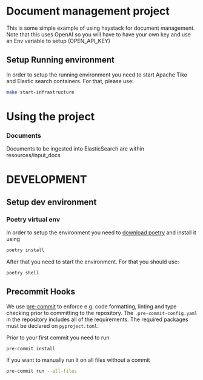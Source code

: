 # Document management project

This is some simple example of using haystack for document management. Note that this uses OpenAI so you will have to have your own key and use an Env variable to setup (OPEN_API_KEY)

## Setup Running environment
In order to setup the running environment you need to start Apache Tiko and Elastic search containers. For that, please use:

```zsh
make start-infrastructure
```
# Using the project

### Documents
Documents to be ingested into ElasticSearch are within resources/input_docs


# DEVELOPMENT

## Setup dev environment

### Poetry virtual env

In order to setup the environment you need to
[download poetry](https://python-poetry.org/docs/) and install it using

```zsh
poetry install
```

After that you need to start the environment. For that you should use:

```zsh
poetry shell
```

## Precommit Hooks

We use [pre-commit](https://pre-commit.com/) to enforce e.g. code formatting,
linting and type checking prior to committing to the repository.
The `.pre-commit-config.yaml` in the repository includes all of the requirements.
The required packages must be declared on `pyproject.toml`.

Prior to your first commit you need to run

```zsh
pre-commit install
```

If you want to manually run it on all files without a commit

```zsh
pre-commit run --all-files
```